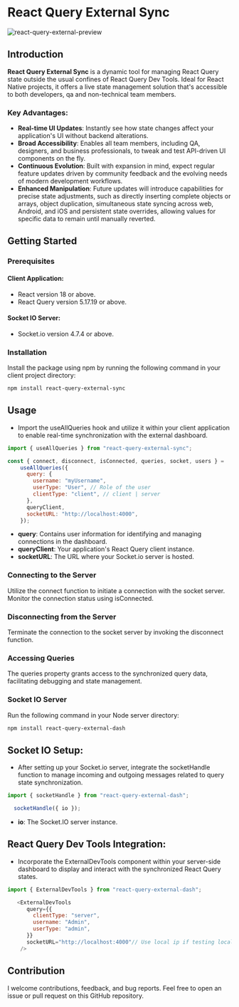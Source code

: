 # React Query External Sync

![react-query-external-preview](https://github.com/LovesWorking/LovesWorking/assets/111514077/e8c119cc-44bc-48ba-a398-dfba30e44396)

## Introduction

**React Query External Sync** is a dynamic tool for managing React Query state outside the usual confines of React Query Dev Tools. Ideal for React Native projects, it offers a live state management solution that's accessible to both developers, qa and non-technical team members.

### Key Advantages:
- **Real-time UI Updates**: Instantly see how state changes affect your application's UI without backend alterations.
- **Broad Accessibility**: Enables all team members, including QA, designers, and business professionals, to tweak and test API-driven UI components on the fly.
- **Continuous Evolution**: Built with expansion in mind, expect regular feature updates driven by community feedback and the evolving needs of modern development workflows.
- **Enhanced Manipulation**: Future updates will introduce capabilities for precise state adjustments, such as directly inserting complete objects or arrays, object duplication, simultaneous state syncing across web, Android, and iOS and persistent state overrides, allowing values for specific data to remain until manually reverted.

## Getting Started

### Prerequisites

#### Client Application:
- React version 18 or above.
- React Query version 5.17.19 or above.

#### Socket IO Server:
- Socket.io version 4.7.4 or above.

### Installation

Install the package using npm by running the following command in your client project directory:

```bash
npm install react-query-external-sync
```

## Usage
- Import the useAllQueries hook and utilize it within your client application to enable real-time synchronization with the external dashboard.

```javascript
import { useAllQueries } from "react-query-external-sync";

const { connect, disconnect, isConnected, queries, socket, users } =
    useAllQueries({
      query: {
        username: "myUsername",
        userType: "User", // Role of the user
        clientType: "client", // client | server
      },
      queryClient,
      socketURL: "http://localhost:4000",
    });
```
- **query**: Contains user information for identifying and managing connections in the dashboard.
- **queryClient**: Your application's React Query client instance.
- **socketURL**: The URL where your Socket.io server is hosted.

 ### Connecting to the Server

Utilize the connect function to initiate a connection with the socket server. Monitor the connection status using isConnected.

### Disconnecting from the Server

Terminate the connection to the socket server by invoking the disconnect function.

### Accessing Queries

The queries property grants access to the synchronized query data, facilitating debugging and state management.

### Socket IO Server

Run the following command in your Node server directory:

```bash
npm install react-query-external-dash
```

## Socket IO Setup:

-  After setting up your Socket.io server, integrate the socketHandle function to manage incoming and outgoing messages related to query state synchronization.

```javascript
import { socketHandle } from "react-query-external-dash";

  socketHandle({ io });
```

- **io**:  The Socket.IO server instance.

## React Query Dev Tools Integration:

- Incorporate the ExternalDevTools component within your server-side dashboard to display and interact with the synchronized React Query states.

```javascript
import { ExternalDevTools } from "react-query-external-dash";

   <ExternalDevTools
      query={{
        clientType: "server",
        username: "Admin",
        userType: "admin",
      }}
      socketURL="http://localhost:4000"// Use local ip if testing localy for Android ie http://192.168.4.21:4000
    />

```

## Contribution

I welcome contributions, feedback, and bug reports. Feel free to open an issue or pull request on this GitHub repository.

